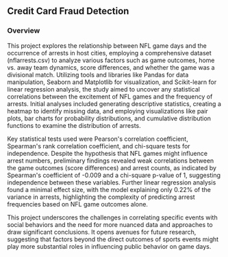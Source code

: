 ## Credit Card Fraud Detection

### Overview

This project explores the relationship between NFL game days and the occurrence of arrests in host cities, employing a comprehensive dataset (nflarrests.csv) to analyze various factors such as game outcomes, home vs. away team dynamics, score differences, and whether the game was a divisional match. Utilizing tools and libraries like Pandas for data manipulation, Seaborn and Matplotlib for visualization, and Scikit-learn for linear regression analysis, the study aimed to uncover any statistical correlations between the excitement of NFL games and the frequency of arrests. Initial analyses included generating descriptive statistics, creating a heatmap to identify missing data, and employing visualizations like pair plots, bar charts for probability distributions, and cumulative distribution functions to examine the distribution of arrests.

Key statistical tests used were Pearson's correlation coefficient, Spearman's rank correlation coefficient, and chi-square tests for independence. Despite the hypothesis that NFL games might influence arrest numbers, preliminary findings revealed weak correlations between the game outcomes (score differences) and arrest counts, as indicated by Spearman's coefficient of -0.009 and a chi-square p-value of 1, suggesting independence between these variables. Further linear regression analysis found a minimal effect size, with the model explaining only 0.22% of the variance in arrests, highlighting the complexity of predicting arrest frequencies based on NFL game outcomes alone.

This project underscores the challenges in correlating specific events with social behaviors and the need for more nuanced data and approaches to draw significant conclusions. It opens avenues for future research, suggesting that factors beyond the direct outcomes of sports events might play more substantial roles in influencing public behavior on game days.
